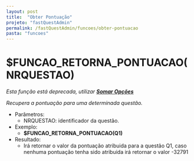```yaml
---
layout: post
title:  "Obter Pontuação"
projeto: "fastQuestAdmin"
permalink: /fastQuestAdmin/funcoes/obter-pontuacao
pasta: "funcoes"
---
```

# $FUNCAO_RETORNA_PONTUACAO(NRQUESTAO)
*Esta função está deprecada, utilizar **<a href="/fastQuestAdmin/funcoesv2/somarOpcoes">Somar Opções</a>***

*Recupera a pontuação para uma determinada questão.*
- Parâmetros:
    - NRQUESTAO: identificador da questão.
- Exemplo:
    - **$FUNCAO_RETORNA_PONTUACAO(Q1)**
- Resultado:
    - Irá retornar o valor da pontuação atribuida para a questão Q1, caso nenhuma pontuação tenha sido atribuida irá retornar o valor -32791
